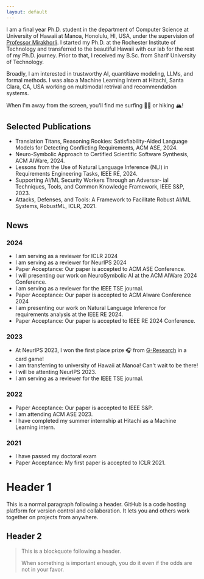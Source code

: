 ```yaml
---
layout: default
---
```


I am a final year Ph.D. student in the department of Computer Science at University of Hawaii at Manoa, Honolulu, HI, USA, under the supervision of [Professor Mirakhorli](https://mehdimirakhorli.github.io). I started my Ph.D. at the Rochester Institute of Technology and transferred to the beautiful Hawaii with our lab for the rest of my Ph.D. journey. Prior to that, I received my B.Sc. from Sharif University of Technology. 

Broadly, I am interested in trustworthy AI, quantitiave modeling, LLMs, and formal methods. I was also a Machine Learning Intern at Hitachi, Santa Clara, CA, USA working on multimodal retrival and recommendation systems. 

When I'm away from the screen, you'll find me surfing 🏄‍♂️ or hiking 🏔️! 

## Selected Publications
- Translation Titans, Reasoning Rookies: Satisfiability-Aided Language Models for Detecting Conflicting Requirements, ACM ASE, 2024.
- Neuro-Symbolic Approach to Certified Scientific Software Synthesis, ACM AIWare, 2024.
- Lessons from the Use of Natural Language Inference (NLI) in Requirements Engineering Tasks, IEEE RE, 2024.
- Supporting AI/ML Security Workers Through an Adversar- ial Techniques, Tools, and Common Knowledge Framework, IEEE S&P, 2023.
- Attacks, Defenses, and Tools: A Framework to Facilitate Robust AI/ML Systems, RobustML, ICLR, 2021.

## News
### 2024
- I am serving as a reviewer for ICLR 2024
- I am serving as a reviewer for NeurIPS 2024
- Paper Acceptance: Our paper is accepted to ACM ASE Conference.
- I will presenting our work on NeuroSymbolic AI at the ACM AIWare 2024 Conference.
- I am serving as a reviewer for the IEEE TSE journal.
- Paper Acceptance: Our paper is accepted to ACM AIware Conference 2024
- I am presenting our work on Natural Language Inference for requirements analysis at the IEEE RE 2024.
- Paper Acceptance: Our paper is accepted to IEEE RE 2024 Conference.

### 2023
- At NeurIPS 2023, I won the first place prize 🎧 from [G-Research](https://www.gresearch.com/about/about-us/) in a card game!
- I am transferring to university of Hawaii at Manoa! Can't wait to be there!
- I will be attenting NeurIPS 2023.
- I am serving as a reviewer for the IEEE TSE journal.

### 2022
- Paper Acceptance: Our paper is accepted to IEEE S&P.
- I am attending ACM ASE 2023.
- I have completed my summer internship at Hitachi as a Machine Learning intern. 

### 2021
- I have passed my doctoral exam
- Paper Acceptance: My first paper is accepted to ICLR 2021.
# Header 1

This is a normal paragraph following a header. GitHub is a code hosting platform for version control and collaboration. It lets you and others work together on projects from anywhere.

## Header 2

> This is a blockquote following a header.
>
> When something is important enough, you do it even if the odds are not in your favor.

